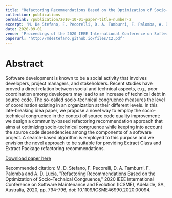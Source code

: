 ```yaml
---
title: "Refactoring Recommendations Based on the Optimization of Socio-Technical Congruence"
collection: publications
permalink: /publication/2010-10-01-paper-title-number-2
excerpt: 'M. De Stefano, F. Pecorelli, D. A. Tamburri, F. Palomba, A. De Lucia'
date: 2020-09-01
venue: 'Proceedings of the 2020 IEEE International Conference on Software Maintenance and Evolution (ICSME), Virtual, 2020, 3 pages'
paperurl: 'http://mdestefano.github.io/files/C2.pdf'
---
```

# Abstract
Software development is known to be a social activity that involves developers, project managers, and stakeholders. Recent studies have proved a direct relation between social and technical aspects, e.g., poor coordination among developers may lead to an increase of technical debt in source code. The so-called socio-technical congruence measures the level of coordination existing in an organization at their different levels. In this late-breaking idea paper, we propose a novel way to employ the socio-technical congruence in the context of source code quality improvement: we design a community-based refactoring recommendation approach that aims at optimizing socio-technical congruence while keeping into account the source code dependencies among the components of a software project. A search-based algorithm is employed to this purpose and we envision the novel approach to be suitable for providing Extract Class and Extract Package refactoring recommendations.

[Download paper here](http://mdestefano.github.io/files/C2.pdf)

Recommended citation: M. D. Stefano, F. Pecorelli, D. A. Tamburri, F. Palomba and A. D. Lucia, "Refactoring Recommendations Based on the Optimization of Socio-Technical Congruence," 2020 IEEE International Conference on Software Maintenance and Evolution (ICSME), Adelaide, SA, Australia, 2020, pp. 794-796, doi: 10.1109/ICSME46990.2020.00094.
